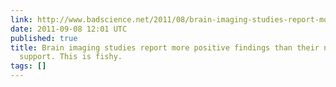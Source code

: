 ```yaml
---
link: http://www.badscience.net/2011/08/brain-imaging-studies-report-more-positive-findings-than-their-numbers-can-support-this-is-fishy/
date: 2011-09-08 12:01 UTC
published: true
title: Brain imaging studies report more positive findings than their numbers can
  support. This is fishy.
tags: []
---
```



